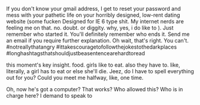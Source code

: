 If you don't know your gmail address, I get to reset your password and mess with your pathetic life on
your horribly designed, low-rent dating website (some fucken Designed for IE 6 type shit. My internet
nerds are feeling me on that. no. doubt. or diggity. why, yes, i do like to ).
Just remember who started it.
You'll definitely remember who ends it.
Send me an email if you require further explanation.
Oh wait, that's right. You can't.
#notreallythatangry #ittakescouragetofollowthejokestothedarkplaces
#longhashtagsthatshouldjustbeasentencearehardtoread


this moment's key insight. food.
girls like to eat.
also they have to.
like, literally, a girl has to eat or else she'll die.
Jeez, do I have to spell everything out for you?
Could you meet me halfway, like, one time.


Oh, now he's got a computer?
That works?
Who allowed this?
Who is in charge here?
I demand to speak to
